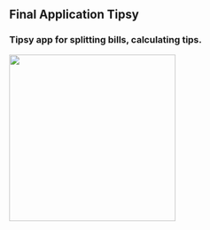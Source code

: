 ## Final Application Tipsy
### Tipsy app for splitting bills, calculating tips.

<img src="https://user-images.githubusercontent.com/93527566/181105996-5ec33220-652c-405b-8fe5-4c27bc997663.gif" style="width:300px;"/>
